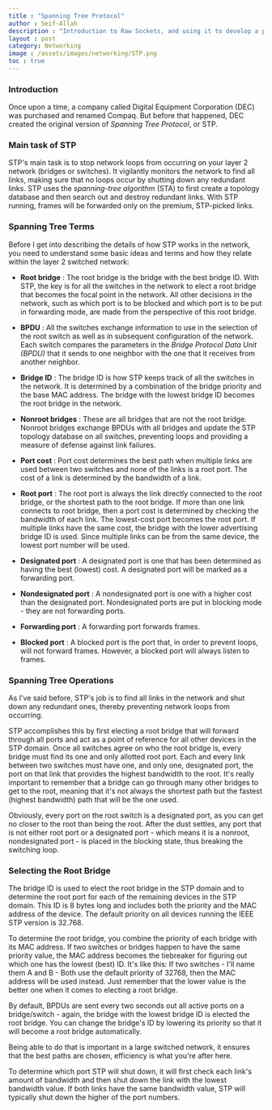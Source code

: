 ```yaml
---
title : "Spanning Tree Protocol"
author : Seif-Allah
description : "Introduction to Raw Sockets, and using it to develop a ping program in C." 
layout : post
category: Networking
image : /assets/images/networking/STP.png
toc : true
---
```


### Introduction

Once upon a time, a company called Digital Equipment Corporation (DEC) was purchased and renamed Compaq. But before that happened, DEC created the original version of *Spanning Tree Protocol*, or STP.

### Main task of STP

STP's main task is to stop network loops from occurring on your layer 2 network (bridges or switches). It vigilantly monitors the network to find all links, making sure that no loops occur by shutting down any redundant links. STP uses the *spanning-tree algorithm* (STA) to first create a topology database and then search out and destroy redundant links. With STP running, frames will be forwarded only on the premium, STP-picked links.

### Spanning Tree Terms

Before I get into describing the details of how STP works in the network, you need to understand some basic ideas and terms and how they relate within the layer 2 switched network: 

- **Root bridge** : The root bridge is the bridge with the best bridge ID. With STP, the key is for all the switches in the network to elect a root bridge that becomes the focal point in the network. All other decisions in the network, such as which port is to be blocked and which port is to be put in forwarding mode, are made from the perspective of this root bridge.

- **BPDU** : All the switches exchange information to use in the selection of the root switch as well as in subsequent configuration of the network. Each switch compares the parameters in the *Bridge Protocol Data Unit (BPDU)* that it sends to one neighbor with the one that it receives from another neighbor.

- **Bridge ID** : The bridge ID is how STP keeps track of all the switches in the network. It is determined by a combination of the bridge priority and the base MAC address. The bridge with the lowest bridge ID becomes the root bridge in the network.

- **Nonroot bridges** : These are all bridges that are not the root bridge. Nonroot bridges exchange BPDUs with all bridges and update the STP topology database on all switches, preventing loops and providing a measure of defense against link failures.

- **Port cost** : Port cost determines the best path when multiple links are used between two switches and none of the links is a root port. The cost of a link is determined by the bandwidth of a link. 

- **Root port** : The root port is always the link directly connected to the root bridge, or the shortest path to the root bridge. If more than one link connects to root bridge, then a port cost is determined by checking the bandwidth of each link. The lowest-cost port becomes the root port. If multiple links have the same cost, the bridge with the lower advertising bridge ID is used. Since multiple links can be from the same device, the lowest port number will be used.

- **Designated port** : A designated port is one that has been determined as having the best (lowest) cost. A designated port will be marked as a forwarding port.

- **Nondesignated port** : A nondesignated port is one with a higher cost than the designated port. Nondesignated ports are put in blocking mode - they are not forwarding ports.

- **Forwarding port** : A forwarding port forwards frames.

- **Blocked port** : A blocked port is the port that, in order to prevent loops, will not forward frames. However, a blocked port will always listen to frames.

### Spanning Tree Operations

As I've said before, STP's job is to find all links in the network and shut down any redundant ones, thereby preventing network loops from occurring.

STP accomplishes this by first electing a root bridge that will forward through all ports and act as a point of reference for all other devices in the STP domain. Once all switches agree on who the root bridge is, every bridge must find its one and only allotted root port. Each and every link between two switches must have one, and only one, designated port, the port on that link that provides the highest bandwidth to the root. It's really important to remember that a bridge can go through many other bridges to get to the root, meaning that it's not always the shortest path but the fastest (highest bandwidth) path that will be the one used.

Obviously, every port on the root switch is a designated port, as you can get no closer to the root than being the root.
After the dust settles, any port that is not either root port or a designated port - which means it is a nonroot, nondesignated port - is placed in the blocking state, thus breaking the switching loop.



### Selecting the Root Bridge

The bridge ID is used to elect the root bridge in the STP domain and to determine the root port for each of the remaining devices in the STP domain. This ID is 8 bytes long and includes both the priority and the MAC address of the device. The default priority on all devices running the IEEE STP version is 32.768. 

To determine the root bridge, you combine the priority of each bridge with its MAC address. If two switches or bridges happen to have the same priority value, the MAC address becomes the tiebreaker for figuring out which one has the lowest (best) ID. It's like this: If two switches - I'll name them A and B - Both use the default priority of 32768, then the MAC address will be used instead. Just remember that the lower value is the better one when it comes to electing a root bridge.

By default, BPDUs are sent every two seconds out all active ports on a bridge/switch - again, the bridge with the lowest bridge ID is elected the root bridge. You can change the bridge's ID by lowering its priority so that it will become a root bridge automatically. 

Being able to do that is important in a large switched network, it ensures that the best paths are chosen, efficiency is what you're after here.


To determine which port STP will shut down, it will first check each link's amount of bandwidth and then shut down the link with the lowest bandwidth value. If both links have the same bandwidth value, STP will typically shut down the higher of the port numbers.
